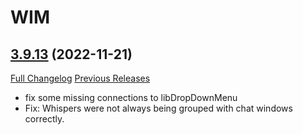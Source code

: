 # WIM

## [3.9.13](https://github.com/Legacy-of-Sylvanaar/wow-instant-messenger/tree/3.9.13) (2022-11-21)
[Full Changelog](https://github.com/Legacy-of-Sylvanaar/wow-instant-messenger/compare/3.9.12...3.9.13) [Previous Releases](https://github.com/Legacy-of-Sylvanaar/wow-instant-messenger/releases)

- fix some missing connections to libDropDownMenu  
- Fix: Whispers were not always being grouped with chat windows correctly.  
